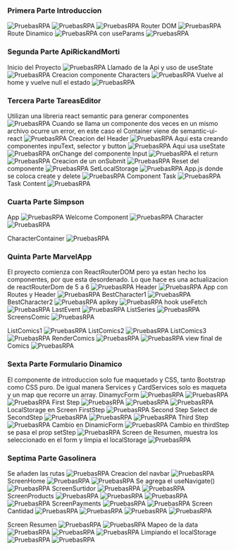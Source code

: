 ### Primera Parte Introduccion
![PruebasRPA](./image/Pasted_image_20230520213354.png)
![PruebasRPA](./image/Pasted_image_20230520213734.png)
![PruebasRPA](./image/Pasted_image_20230520213824.png)
Router DOM
![PruebasRPA](./image/Pasted_image_20230521011908.png)
Route Dinamico
![PruebasRPA](./image/Pasted_image_20230521012135.png)
con useParams
![PruebasRPA](./image/Pasted_image_20230521012243.png)

### Segunda Parte ApiRickandMorti
Inicio del Proyecto
![PruebasRPA](./image/Pasted_image_20230521012745.png)
Llamado de la Api y uso de useState
![PruebasRPA](./image/Pasted_image_20230521013321.png)
Creacion componente Characters
![PruebasRPA](./image/Pasted_image_20230521013956.png)
Vuelve al home y vuelve null el estado
![PruebasRPA](./image/Pasted_image_20230521014400.png)


### Tercera Parte TareasEditor
Utilizan una libreria react semantic para generar componentes 
![PruebasRPA](./image/Pasted_image_20230521211920.png)
Cuando se llama un componente dos veces en un mismo archivo ocurre un error, en este caso el Container viene de semantic-ui-react
![PruebasRPA](./image/Pasted_image_20230521212154.png)
Creacion del Header
![PruebasRPA](./image/Pasted_image_20230521212616.png)
Aqui esta creando componentes inpuText, selector y button
![PruebasRPA](./image/Pasted_image_20230521212949.png)
Aqui usa useState
![PruebasRPA](./image/Pasted_image_20230521213209.png)
onChange del componente Input
![PruebasRPA](./image/Pasted_image_20230521223013.png)
el return
![PruebasRPA](./image/Pasted_image_20230521223041.png)
Creacion de un onSubmit
![PruebasRPA](./image/Pasted_image_20230521230119.png)
Reset del componente
![PruebasRPA](./image/Pasted_image_20230521230435.png)
SetLocalStorage
![PruebasRPA](./image/Pasted_image_20230521231241.png)
App.js donde se coloca create y delete
![PruebasRPA](./image/Pasted_image_20230521232255.png)
Component Task
![PruebasRPA](./image/Pasted_image_20230521232422.png)
Task Content
![PruebasRPA](./image/Pasted_image_20230521232509.png)

### Cuarta Parte Simpson
App
![PruebasRPA](./image/Pasted_image_20230522001124.png)
Welcome Component
![PruebasRPA](./image/Pasted_image_20230522001721.png)
Character
![PruebasRPA](./image/Pasted_image_20230522001349.png)

CharacterContainer
![PruebasRPA](./image/Pasted_image_20230522001019.png)

### Quinta Parte MarvelApp
El proyecto comienza con ReactRouterDOM pero ya estan hecho los componentes, por que esta desordenado. Lo que hace es una actualizacion de reactRouterDom de 5 a 6
![PruebasRPA](./image/Pasted_image_20230522003048.png)
Header
![PruebasRPA](./image/Pasted_image_20230522002711.png)
App con Routes y Header
![PruebasRPA](./image/Pasted_image_20230522002841.png)
BestCharacter1
![PruebasRPA](./image/Pasted_image_20230522003343.png)
BestCharacter2
![PruebasRPA](./image/Pasted_image_20230522003452.png)
apikey
![PruebasRPA](./image/Pasted_image_20230522003644.png)
hook useFetch
![PruebasRPA](./image/Pasted_image_20230522003834.png)
LastEvent
![PruebasRPA](./image/Pasted_image_20230522004236.png)
ListSeries
![PruebasRPA](./image/Pasted_image_20230522004350.png)
ScreensComic
![PruebasRPA](./image/Pasted_image_20230522005000.png)

ListComics1
![PruebasRPA](./image/Pasted_image_20230522004747.png)
ListComics2
![PruebasRPA](./image/Pasted_image_20230522004903.png)
ListComics3
![PruebasRPA](./image/Pasted_image_20230522004625.png)
RenderComics
![PruebasRPA](./image/Pasted_image_20230523090219.png)
![PruebasRPA](./image/Pasted_image_20230523090704.png)
view final de Comics
![PruebasRPA](./image/Pasted_image_20230523090610.png)

### Sexta Parte Formulario Dinamico
El componente de introduccion solo fue maquetado y CSS, tanto Bootstrap como CSS puro.
De igual manera Services y CardServices solo es maqueta y un map que recorre un array.
DinamycForm
![PruebasRPA](./image/Pasted_image_20230523092713.png)
![PruebasRPA](./image/Pasted_image_20230523093045.png)
![PruebasRPA](./image/Pasted_image_20230523093139.png)
First Step
![PruebasRPA](./image/Pasted_image_20230523102059.png)
![PruebasRPA](./image/Pasted_image_20230523102239.png)
![PruebasRPA](./image/Pasted_image_20230523102201.png)
LocalStorage en Screen FirstStep
![PruebasRPA](./image/Pasted_image_20230523102434.png)
Second Step
Select de SecondStep
![PruebasRPA](./image/Pasted_image_20230523102833.png)
![PruebasRPA](./image/Pasted_image_20230523103545.png)
![PruebasRPA](./image/Pasted_image_20230523103708.png)
Third Step
![PruebasRPA](./image/Pasted_image_20230523104602.png)
Cambio en DinamicForm
![PruebasRPA](./image/Pasted_image_20230523104751.png)
Cambio en thirdStep se pasa el prop setStep
![PruebasRPA](./image/Pasted_image_20230523104929.png)
Screen de Resumen, muestra los seleccionado en el form y limpia el localStorage
![PruebasRPA](./image/Pasted_image_20230523105150.png)
### Septima Parte Gasolinera
Se añaden las rutas
![PruebasRPA](./image/Pasted_image_20230523111429.png)
Creacion del navbar
![PruebasRPA](./image/Pasted_image_20230523111637.png)
ScreenHome
![PruebasRPA](./image/Pasted_image_20230523111814.png)
![PruebasRPA](./image/Pasted_image_20230523111904.png)
Se agrega el useNavigate()
![PruebasRPA](./image/Pasted_image_20230523112019.png)
ScreenSurtidor
![PruebasRPA](./image/Pasted_image_20230523114214.png)
![PruebasRPA](./image/Pasted_image_20230523114314.png)
ScreenProducts
![PruebasRPA](./image/Pasted_image_20230523114655.png)
![PruebasRPA](./image/Pasted_image_20230523114845.png)
![PruebasRPA](./image/Pasted_image_20230523114916.png)
![PruebasRPA](./image/Pasted_image_20230523115041.png)
ScreenPayments
![PruebasRPA](./image/Pasted_image_20230523165420.png)
![PruebasRPA](./image/Pasted_image_20230523165536.png)
Screen Cantidad
![PruebasRPA](./image/Pasted_image_20230523165820.png)
![PruebasRPA](./image/Pasted_image_20230523170115.png)
![PruebasRPA](./image/Pasted_image_20230523172219.png)
![PruebasRPA](./image/Pasted_image_20230523172252.png)

Screen Resumen
![PruebasRPA](./image/Pasted_image_20230523172521.png)
![PruebasRPA](./image/Pasted_image_20230523172557.png)
Mapeo de la data
![PruebasRPA](./image/Pasted_image_20230523172759.png)
![PruebasRPA](./image/Pasted_image_20230523172925.png)
![PruebasRPA](./image/Pasted_image_20230523172947.png)
Limpiando el localStorage
![PruebasRPA](./image/Pasted_image_20230523173108.png)
![PruebasRPA](./image/Pasted_image_20230523173146.png)


